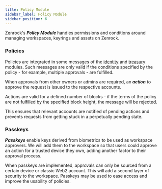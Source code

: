 ```yaml
---
title: Policy Module
sidebar_label: Policy Module
sidebar_position: 6
---
```


Zenrock's **_Policy Module_** handles permissions and conditions around managing workspaces, keyrings and assets on Zenrock.

### Policies

Policies are integrated in some messages of the [identity](identity.md) and [treasury](treasury.md) modules. Such messages are only valid if the conditions specified by the policy - for example, multiple approvals - are fulfilled.

When approvals from other owners or admins are required, an **_action_** to approve the request is issued to the respective accounts.

Actions are valid for a defined number of blocks - if the terms of the policy are not fulfilled by the specified block height, the message will be rejected.

This ensures that relevant accounts are notified of pending actions and prevents requests from getting stuck in a perpetually pending state.

### Passkeys

**_Passkeys_** enable keys derived from biometrics to be used as workspace approvers. We will add them to the workspace so that users could approve an action for a trusted device they own, adding another factor to their approval process.

When passkeys are implemented, approvals can only be sourced from a certain device or classic Web2 account. This will add a second layer of security to the workspace. Passkeys may be used to ease access and improve the usability of policies.
